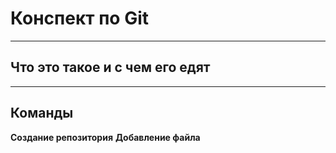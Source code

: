 # Конспект по Git
***
## Что это такое и с чем его едят
***
## Команды
**Создание репозитория**
**Добавление файла**
